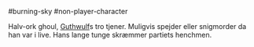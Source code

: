 #burning-sky #non-player-character

Halv-ork ghoul, [Guthwulf](./Guthwulf.md)s tro tjener. Muligvis spejder eller snigmorder da han var i live. Hans lange tunge skræmmer partiets henchmen.

